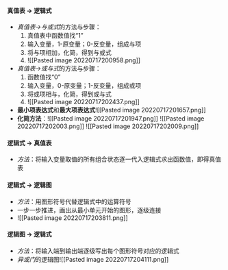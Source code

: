 #### **真值表 → 逻辑式**
- *真值表→与或式*的方法与步骤：
	1. 真值表中函数值找“1”
	2. 输入变量，1-原变量；0-反变量，组成与项
	3. 将与项相加，化简，得到与或式
	4. ![[Pasted image 20220717200958.png]]
- *真值表→或与式*的方法与步骤：
	1. 函数值找“0”
	2. 输入变量，0-原变量；1-反变量，组成或项
	3. 将或项相与，化简，得到或与式
	4. ![[Pasted image 20220717202437.png]]
- **最小项表达式**和**最大项表达式**![[Pasted image 20220717201657.png]]
- **化简方法**：![[Pasted image 20220717201947.png]] ![[Pasted image 20220717202003.png]] ![[Pasted image 20220717202009.png]] 
#### **逻辑式 → 真值表**
- *方法*：将输入变量取值的所有组合状态逐一代入逻辑式求出函数值，即得真值表
#### **逻辑式 → 逻辑图**
- *方法*：用图形符号代替逻辑式中的运算符号
- 一步一步推进，画出从最小单元开始的图形，逐级连接
- ![[Pasted image 20220717203811.png]]
####  **逻辑图 → 逻辑式**
- *方法*：将输入端到输出端逐级写出每个图形符号对应的逻辑式
- *异或门*的逻辑图![[Pasted image 20220717204111.png]]